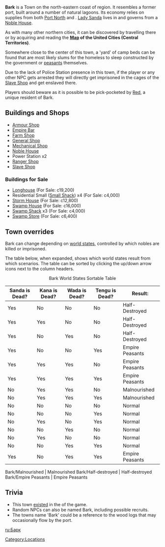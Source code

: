 **Bark** is a Town on the north-eastern coast of [](The_Great_Desert.md) region. It resembles a former port,
built around a number of natural lagoons. Its economy relies on supplies
from both [Port North](Port_North.md "wikilink") and [](Port_South.md). [Lady Sanda](Lady_Sanda.md "wikilink") lives
in and governs from a [Noble House](Noble_House.md "wikilink").

As with many other northern cities, it can be discovered by travelling
there or by acquiring and reading the **[Map](Maps.md "wikilink") of the
United Cities (Central Territories)**.

Somewhere close to the center of this town, a 'yard' of camp beds can be
found that are most likely slums for the homeless to sleep constructed
by the government or [peasants](01%20-%20Projects%20&%20Wikis/Kenshi/Kenshi%20Wiki/Kenshi%20Wiki%20Template/Empire_Peasants.md "wikilink") themselves.

Due to the lack of Police Station presence in this town, if the player
or any other NPC gets arrested they will directly get imprisoned in the
cages of the [Slave Shop](Slave_Shop.md "wikilink") and get enslaved there.

Players should beware as it is possible to be pick-pocketed by
[Red](Red.md "wikilink"), a unique resident of Bark.

## Buildings and Shops

- [Armour Shop](Empire_Armour_Shop.md "wikilink")
- [Empire Bar](Empire_Bar.md "wikilink")
- [Farm Shop](Farm_Shop.md "wikilink")
- [General Shop](General_Shop.md "wikilink")
- [Mechanical Shop](Empire_Mechanical_Shop.md "wikilink")
- [Noble House](Noble_House.md "wikilink")
- Power Station x2
- [Ranger Shop](Empire_Ranger_Shop.md "wikilink")
- [Slave Shop](Slave_Shop.md "wikilink")

### Buildings for Sale

- [Longhouse](Longhouse.md "wikilink") (For Sale: c19,200)
- Residential Small ([Small Shack](Small_Shack.md "wikilink")) x4 (For
  Sale: c4,000)
- [Storm House](Storm_House.md "wikilink") (For Sale: c12,800)
- [Swamp House](Swamp_House "wikilink") (For Sale: c16,000)
- [Swamp Shack](Swamp_Shack "wikilink") x3 (For Sale: c4,000)
- [Swamp Store](Swamp_Store "wikilink") (For Sale: c6,400)

## Town overrides

Bark can change depending on [world states](World_States.md "wikilink"),
controlled by which nobles are killed or imprisoned.

The table below, when expanded, shows which world states result from
which scenarios. The table can be sorted by clicking the up/down arrow
icons next to the column headers.

<center>

Bark World States Sortable Table

</center>

| Sanda is Dead? | Kana is Dead? | Wada is Dead? | Tengu is Dead? | Result:         |
|----------------|---------------|---------------|----------------|-----------------|
| Yes            | No            | No            | No             | Half-Destroyed  |
| Yes            | Yes           | No            | No             | Half-Destroyed  |
| Yes            | No            | Yes           | No             | Half-Destroyed  |
| Yes            | No            | No            | Yes            | Empire Peasants |
| Yes            | Yes           | Yes           | No             | Empire Peasants |
| Yes            | Yes           | Yes           | Yes            | Empire Peasants |
| No             | Yes           | Yes           | No             | Malnourished    |
| No             | Yes           | Yes           | Yes            | Malnourished    |
| No             | No            | No            | No             | Normal          |
| No             | No            | No            | Yes            | Normal          |
| No             | Yes           | No            | Yes            | Normal          |
| No             | No            | Yes           | No             | Normal          |
| No             | Yes           | No            | No             | Normal          |
| No             | No            | Yes           | Yes            | Normal          |
| Yes            | No            | Yes           | Yes            | Empire Peasants |

<tabview> Bark/Malnourished \| Malnourished Bark/Half-destroyed \|
Half-destroyed Bark/Empire Peasants \| Empire Peasants </tabview>

## Trivia

- This town [existed](Bark_(Alpha).md "wikilink") in the [](Old_World.md) of the game.
- Random NPCs can also be named Bark, including possible recruits.
- The towns name 'Bark' could be a reference to the wood logs that may
  occasionally flow by the port.

[ru:Барк](ru:Барк "wikilink")

[Category:Locations](Category:Locations "wikilink")